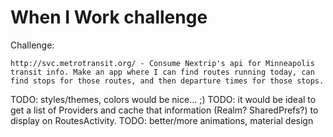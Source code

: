# When I Work challenge

Challenge:

```
http://svc.metrotransit.org/ - Consume Nextrip's api for Minneapolis transit info. Make an app where I can find routes running today, can find stops for those routes, and then departure times for those stops.
```

TODO: styles/themes, colors would be nice... ;)
TODO: it would be ideal to get a list of Providers and cache that information (Realm? SharedPrefs?) to display on RoutesActivity.
TODO: better/more animations, material design
